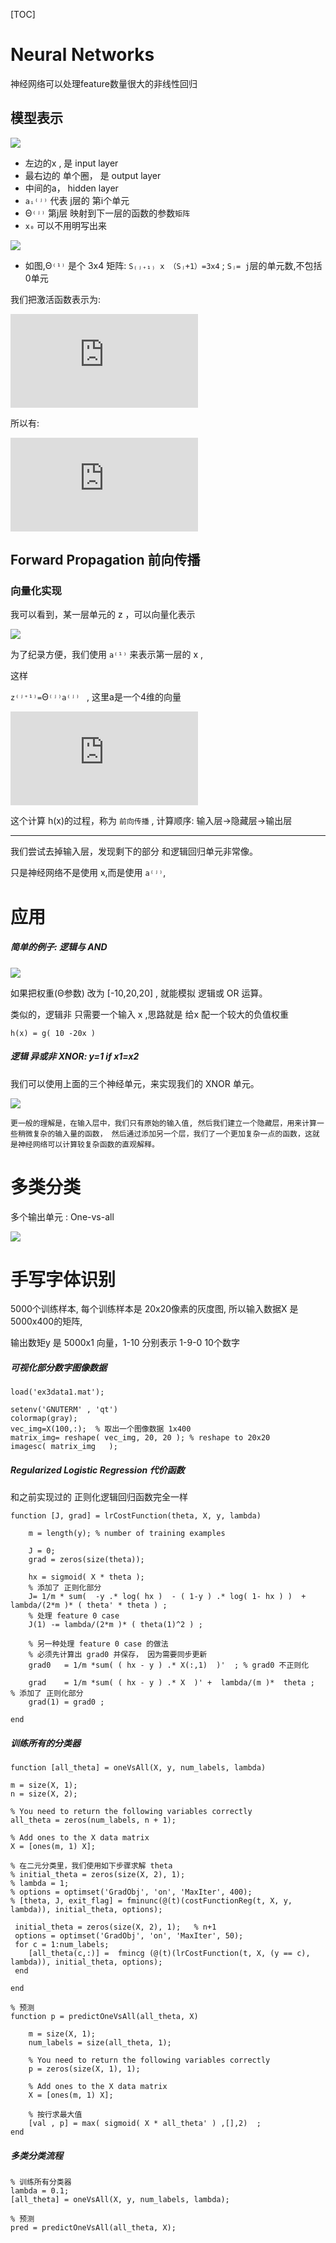

[TOC]

# Neural Networks 

神经网络可以处理feature数量很大的非线性回归

## 模型表示

![](https://raw.githubusercontent.com/mebusy/notes/master/imgs/Neural1.png)

 - 左边的x , 是 input layer
 - 最右边的 单个圈， 是 output layer
 - 中间的a， hidden layer
 - `aᵢ⁽ʲ⁾`  代表 j层的 第i个单元
 - Θ`⁽ʲ⁾` 第j层 映射到下一层的函数的参数`矩阵`
 - `x₀` 可以不用明写出来
 
![](https://raw.githubusercontent.com/mebusy/notes/master/imgs/Neural2.png)

 - 如图,Θ`⁽¹⁾` 是个 3x4 矩阵: `S₍ⱼ₊₁₎ x （Sⱼ+1）=3x4`  ; `Sⱼ= j`层的单元数,不包括0单元  


我们把激活函数表示为:

![](http://latex.codecogs.com/gif.latex?a_1%5E%7B%282%29%7D%20%3D%20g%28z_1%5E%7B%282%29%7D%20%29)

所以有:

![](http://latex.codecogs.com/gif.latex?z_1%5E%7B%282%29%7D%3D%20%5CTheta_%7B10%7D%5E%7B%281%29%7Dx_0&plus;%5CTheta_%7B11%7D%5E%7B%281%29%7Dx_1&plus;%5CTheta_%7B12%7D%5E%7B%281%29%7Dx_2&plus;%5CTheta_%7B13%7D%5E%7B%281%29%7Dx_3)

## Forward Propagation 前向传播

### 向量化实现

我可以看到，某一层单元的 z ，可以向量化表示

![](https://raw.githubusercontent.com/mebusy/notes/master/imgs/Neural_vec.png)

为了纪录方便，我们使用 `a⁽¹⁾` 来表示第一层的 x , 

这样

`z⁽ʲ⁺¹⁾=`Θ`⁽ʲ⁾a⁽ʲ⁾ ` , 这里a是一个4维的向量

![](http://latex.codecogs.com/gif.latex?z%5E%7B%283%29%7D%3D%5CTheta%5E%7B%282%29%7Da%5E%7B%282%29%7D%20%5C%5C%20h_%5Ctheta%28x%29%3Da%5E%7B%283%29%7D%3Dg%28z%5E%7B%283%29%7D%29)

这个计算 h(x)的过程，称为 `前向传播` , 计算顺序:  输入层->隐藏层->输出层

---

我们尝试去掉输入层，发现剩下的部分 和逻辑回归单元非常像。 

只是神经网络不是使用 x,而是使用 `a⁽ʲ⁾`, 


# 应用

##### 简单的例子: 逻辑与 AND

![](https://raw.githubusercontent.com/mebusy/notes/master/imgs/Neural_AND.png)

如果把权重(Θ参数) 改为 [-10,20,20] , 就能模拟 逻辑或 OR 运算。

类似的，逻辑非 只需要一个输入 x ,思路就是 给x 配一个较大的负值权重

`h(x) = g( 10 -20x )`  

##### 逻辑 异或非  XNOR:  y=1 if x1=x2

我们可以使用上面的三个神经单元，来实现我们的 XNOR 单元。

![](https://raw.githubusercontent.com/mebusy/notes/master/imgs/Neural_XNOR.png)

`更一般的理解是，在输入层中，我们只有原始的输入值, 然后我们建立一个隐藏层，用来计算一些稍微复杂的输入量的函数，
然后通过添加另一个层，我们了一个更加复杂一点的函数，这就是神经网络可以计算较复杂函数的直观解释。
`

# 多类分类

多个输出单元 : One-vs-all

![](https://raw.githubusercontent.com/mebusy/notes/master/imgs/Neural_OneVsAll.png)

# 手写字体识别

5000个训练样本, 每个训练样本是 20x20像素的灰度图,  所以输入数据X 是 5000x400的矩阵,

输出数矩y 是 5000x1 向量，1-10 分别表示 1-9-0 10个数字

##### 可视化部分数字图像数据

```
load('ex3data1.mat');

setenv('GNUTERM' , 'qt')
colormap(gray);
vec_img=X(100,:);  % 取出一个图像数据 1x400 
matrix_img= reshape( vec_img, 20, 20 ); % reshape to 20x20
imagesc( matrix_img   );  
```

##### Regularized Logistic Regression 代价函数

和之前实现过的 正则化逻辑回归函数完全一样

```
function [J, grad] = lrCostFunction(theta, X, y, lambda)

    m = length(y); % number of training examples

    J = 0;
    grad = zeros(size(theta));

	hx = sigmoid( X * theta );
	% 添加了 正则化部分
	J= 1/m * sum(  -y .* log( hx )  - ( 1-y ) .* log( 1- hx ) )  + lambda/(2*m )* ( theta' * theta ) ;	  
	% 处理 feature 0 case
	J(1) -= lambda/(2*m )* ( theta(1)^2 ) ;

	% 另一种处理 feature 0 case 的做法
	% 必须先计算出 grad0 并保存， 因为需要同步更新
	grad0   = 1/m *sum( ( hx - y ) .* X(:,1)  )'  ; % grad0 不正则化

	grad    = 1/m *sum( ( hx - y ) .* X  )' +  lambda/(m )*  theta ; 	% 添加了 正则化部分
	grad(1) = grad0 ;

end
```

##### 训练所有的分类器

```
function [all_theta] = oneVsAll(X, y, num_labels, lambda)

m = size(X, 1);
n = size(X, 2);

% You need to return the following variables correctly 
all_theta = zeros(num_labels, n + 1);

% Add ones to the X data matrix
X = [ones(m, 1) X];

% 在二元分类里，我们使用如下步骤求解 theta 
% initial_theta = zeros(size(X, 2), 1);
% lambda = 1;
% options = optimset('GradObj', 'on', 'MaxIter', 400);
% [theta, J, exit_flag] = fminunc(@(t)(costFunctionReg(t, X, y, lambda)), initial_theta, options);

 initial_theta = zeros(size(X, 2), 1);   % n+1
 options = optimset('GradObj', 'on', 'MaxIter', 50);
 for c = 1:num_labels;
    [all_theta(c,:)] =  fmincg (@(t)(lrCostFunction(t, X, (y == c), lambda)), initial_theta, options);
 end

end
```

```
% 预测
function p = predictOneVsAll(all_theta, X)

	m = size(X, 1);
	num_labels = size(all_theta, 1);

	% You need to return the following variables correctly 
	p = zeros(size(X, 1), 1);

	% Add ones to the X data matrix
	X = [ones(m, 1) X];

	% 按行求最大值
	[val , p] = max( sigmoid( X * all_theta' ) ,[],2)  ;
end
```


##### 多类分类流程

```
% 训练所有分类器
lambda = 0.1;
[all_theta] = oneVsAll(X, y, num_labels, lambda);

% 预测
pred = predictOneVsAll(all_theta, X);
```
